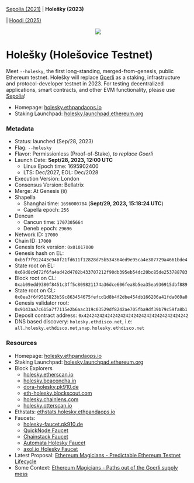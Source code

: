 <a href="https://github.com/eth-clients/sepolia">Sepolia (2021)</a> | <strong>Holešky (2023)</strong></p> | <a href="[https://github.com/eth-clients/sepolia](https://github.com/eth-clients/hoodi)">Hoodi (2025)</a>
<p align="center"><img src="./assets/holesovice.png" /></p>

# Holešky (Holešovice Testnet)

Meet `--holesky`, the first long-standing, merged-from-genesis, public Ethereum testnet. Holešky will replace <a href="https://github.com/eth-clients/goerli">Goerli</a> as a staking, infrastructure and protocol-developer testnet in 2023. For testing decentralized applications, smart contracts, and other EVM functionality, please use <a href="https://github.com/eth-clients/sepolia">Sepolia</a>!

* Homepage: [holesky.ethpandaops.io](https://holesky.ethpandaops.io)
* Staking Launchpad: [holesky.launchpad.ethereum.org](https://holesky.launchpad.ethereum.org)

### Metadata

* Status: launched (Sep/28, 2023)
* Flag: `--holesky`
* Flavor: Permissionless (Proof-of-Stake), _to replace Goerli_
* Launch Date: **Sept/28, 2023, 12:00 UTC**
  * Linux Epoch time: 1695902400
  * LTS: Dec/2027, EOL: Dec/2028
* Execution Version: London
* Consensus Version: Bellatrix
* Merge: At Genesis (`0`)
* Shapella
  * Shanghai time: `1696000704` (**Sept/29, 2023, 15:18:24 UTC**)
  * Capella epoch: `256`
* Dencun
  * Cancun time: `1707305664`
  * Deneb epoch: `29696`
* Network ID: `17000`
* Chain ID: `17000`
* Genesis fork version: `0x01017000`
* Genesis hash on EL: `0xb5f7f912443c940f21fd611f12828d75b534364ed9e95ca4e307729a4661bde4`
* State root on EL: `0x69d8c9d72f6fa4ad42d4702b433707212f90db395eb54dc20bc85de253788783`
* Block root on CL: `0xab09edd9380f8451c3ff5c809821174a36dce606fea8b5ea35ea936915dbf889`
* State root on CL: `0x0ea3f6f9515823b59c863454675fefcd1d8b4f2dbe454db166206a41fda060a0`
* Genesis validator root: `0x9143aa7c615a7f7115e2b6aac319c03529df8242ae705fba9df39b79c59fa8b1`
* Deposit contract address: `0x4242424242424242424242424242424242424242`
* DNS based discovery: `holesky.ethdisco.net`, i.e: `all.holesky.ethdisco.net`,`snap.holesky.ethdisco.net`

### Resources

* Homepage: [holesky.ethpandaops.io](https://holesky.ethpandaops.io)
* Staking Launchpad: [holesky.launchpad.ethereum.org](https://holesky.launchpad.ethereum.org)
* Block Explorers
  * [holesky.etherscan.io](https://holesky.etherscan.io/)
  * [holesky.beaconcha.in](https://holesky.beaconcha.in/)
  * [dora-holesky.pk910.de](https://dora-holesky.pk910.de/)
  * [eth-holesky.blockscout.com](https://eth-holesky.blockscout.com/)
  * [holesky.chainlens.com](https://holesky.chainlens.com/)
  * [holesky.otterscan.io](https://holesky.otterscan.io/)
* Ethstats: [ethstats.holesky.ethpandaops.io](https://ethstats.holesky.ethpandaops.io)
* Faucets:
  * [holesky-faucet.pk910.de](https://holesky-faucet.pk910.de/)
  * [QuickNode Faucet](https://faucet.quicknode.com/ethereum/holesky)
  * [Chainstack Faucet](https://faucet.chainstack.com/holesky-faucet)
  * [Automata Holesky Faucet](https://holeskyfaucet.io)
  * [axol.io Holesky Faucet](https://faucet.axol.io/)
* Latest Proposal: [Ethereum Magicians - Predictable Ethereum Testnet Lifecycle](https://ethereum-magicians.org/t/proposal-predictable-ethereum-testnet-lifecycle/11575)
* Some Context: [Ethereum Magicians - Paths out of the Goerli supply mess](https://ethereum-magicians.org/t/testnet-workgroup-paths-out-of-the-goerli-supply-mess/11453)
